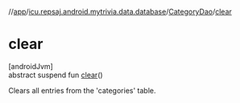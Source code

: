 //[app](../../../index.md)/[icu.repsaj.android.mytrivia.data.database](../index.md)/[CategoryDao](index.md)/[clear](clear.md)

# clear

[androidJvm]\
abstract suspend fun [clear](clear.md)()

Clears all entries from the 'categories' table.
